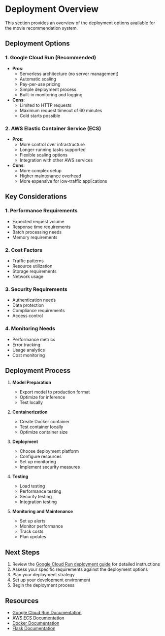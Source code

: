# Deployment Overview

This section provides an overview of the deployment options available for the movie recommendation system.

## Deployment Options

### 1. Google Cloud Run (Recommended)
- **Pros**:
  - Serverless architecture (no server management)
  - Automatic scaling
  - Pay-per-use pricing
  - Simple deployment process
  - Built-in monitoring and logging
- **Cons**:
  - Limited to HTTP requests
  - Maximum request timeout of 60 minutes
  - Cold starts possible

### 2. AWS Elastic Container Service (ECS)
- **Pros**:
  - More control over infrastructure
  - Longer-running tasks supported
  - Flexible scaling options
  - Integration with other AWS services
- **Cons**:
  - More complex setup
  - Higher maintenance overhead
  - More expensive for low-traffic applications

## Key Considerations

### 1. Performance Requirements
- Expected request volume
- Response time requirements
- Batch processing needs
- Memory requirements

### 2. Cost Factors
- Traffic patterns
- Resource utilization
- Storage requirements
- Network usage

### 3. Security Requirements
- Authentication needs
- Data protection
- Compliance requirements
- Access control

### 4. Monitoring Needs
- Performance metrics
- Error tracking
- Usage analytics
- Cost monitoring

## Deployment Process

1. **Model Preparation**
   - Export model to production format
   - Optimize for inference
   - Test locally

2. **Containerization**
   - Create Docker container
   - Test container locally
   - Optimize container size

3. **Deployment**
   - Choose deployment platform
   - Configure resources
   - Set up monitoring
   - Implement security measures

4. **Testing**
   - Load testing
   - Performance testing
   - Security testing
   - Integration testing

5. **Monitoring and Maintenance**
   - Set up alerts
   - Monitor performance
   - Track costs
   - Plan updates

## Next Steps

1. Review the [Google Cloud Run deployment guide](google_cloud_run.md) for detailed instructions
2. Assess your specific requirements against the deployment options
3. Plan your deployment strategy
4. Set up your development environment
5. Begin the deployment process

## Resources

- [Google Cloud Run Documentation](https://cloud.google.com/run/docs)
- [AWS ECS Documentation](https://docs.aws.amazon.com/ecs/)
- [Docker Documentation](https://docs.docker.com/)
- [Flask Documentation](https://flask.palletsprojects.com/) 
